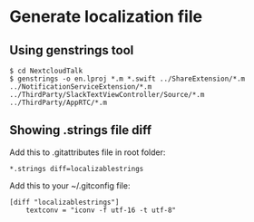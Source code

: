 # Generate localization file

## Using genstrings tool

```
$ cd NextcloudTalk
$ genstrings -o en.lproj *.m *.swift ../ShareExtension/*.m ../NotificationServiceExtension/*.m ../ThirdParty/SlackTextViewController/Source/*.m ../ThirdParty/AppRTC/*.m
```

## Showing .strings file diff

Add this to .gitattributes file in root folder:
```
*.strings diff=localizablestrings
```

Add this to your ~/.gitconfig file:
```
[diff "localizablestrings"]
	textconv = "iconv -f utf-16 -t utf-8"
```
